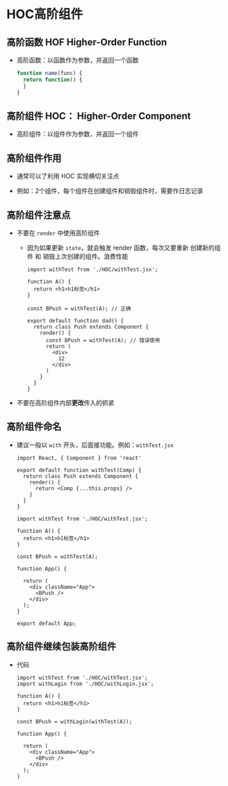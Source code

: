 # HOC高阶组件

## 高阶函数 HOF Higher-Order Function

- 高阶函数：以函数作为参数，并返回一个函数

    ```js
    function name(func) {
      return function() {
      }
    }
    ```

## 高阶组件 HOC： Higher-Order Component

- 高阶组件：以组件作为参数，并返回一个组件

## 高阶组件作用

- 通常可以了利用 HOC 实现横切关注点

- 例如：2个组件，每个组件在创建组件和销毁组件时，需要作日志记录

## 高阶组件注意点

- 不要在 `render` 中使用高阶组件

  - 因为如果更新 `state`，就会触发 render 函数，每次又要重新 创建新的组件 和 销毁上次创建的组件。浪费性能

    ```react&#x20;jsx
    import withTest from './HOC/withTest.jsx';

    function A() {
      return <h1>h1标签</h1>
    }

    const BPush = withTest(A); // 正确

    export default function dad() {
      return class Push extends Component {
        render() {
          const BPush = withTest(A); // 错误使用
          return (
            <div>
              12
            </div>
          )
        }
      }
    }
    ```

- 不要在高阶组件内部**更改**传入的抓紧

## 高阶组件命名

- 建议一般以 `with` 开头，后面接功能。例如：`withTest.jsx`

    ```react&#x20;jsx
    import React, { Component } from 'react'

    export default function withTest(Comp) {
      return class Push extends Component {
        render() {
          return <Comp {...this.props} />
        }
      }
    }
    ```

    ```react&#x20;jsx
    import withTest from './HOC/withTest.jsx';

    function A() {
      return <h1>h1标签</h1>
    }

    const BPush = withTest(A);

    function App() {

      return (
        <div className="App">
          <BPush />
        </div>
      );
    }

    export default App;
    ```

## 高阶组件继续包装高阶组件

- 代码

    ```react&#x20;jsx
    import withTest from './HOC/withTest.jsx';
    import withLogin from './HOC/withLogin.jsx';

    function A() {
      return <h1>h1标签</h1>
    }

    const BPush = withLogin(withTest(A));

    function App() {

      return (
        <div className="App">
          <BPush />
        </div>
      );
    }
    ```
